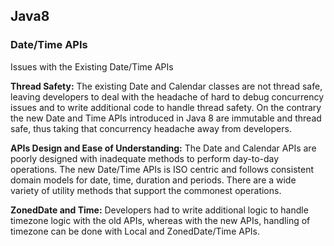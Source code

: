 ## Java8

### Date/Time APIs
Issues with the Existing Date/Time APIs

**Thread Safety:** The existing Date and Calendar classes are not thread safe, leaving developers to deal with the headache of hard to debug concurrency issues and 
to write additional code to handle thread safety. On the contrary the new Date and Time APIs introduced in Java 8 are immutable and thread safe, 
thus taking that concurrency headache away from developers.

**APIs Design and Ease of Understanding:** The Date and Calendar APIs are poorly designed with inadequate methods to perform day-to-day operations. 
The new Date/Time APIs is ISO centric and follows consistent domain models for date, time, duration and periods. There are a wide variety of utility 
methods that support the commonest operations.

**ZonedDate and Time:** Developers had to write additional logic to handle timezone logic with the old APIs, whereas with the new APIs, 
handling of timezone can be done with Local and ZonedDate/Time APIs.
